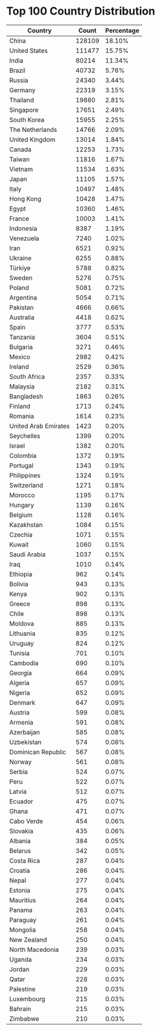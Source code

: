 # Top 100 Country Distribution
| Country | Count | Percentage |
|----|----|----|
| China | 128109 | 18.10% |
| United States | 111477 | 15.75% |
| India | 80214 | 11.34% |
| Brazil | 40732 | 5.76% |
| Russia | 24340 | 3.44% |
| Germany | 22319 | 3.15% |
| Thailand | 19880 | 2.81% |
| Singapore | 17651 | 2.49% |
| South Korea | 15955 | 2.25% |
| The Netherlands | 14766 | 2.09% |
| United Kingdom | 13014 | 1.84% |
| Canada | 12253 | 1.73% |
| Taiwan | 11816 | 1.67% |
| Vietnam | 11534 | 1.63% |
| Japan | 11105 | 1.57% |
| Italy | 10497 | 1.48% |
| Hong Kong | 10428 | 1.47% |
| Egypt | 10360 | 1.46% |
| France | 10003 | 1.41% |
| Indonesia | 8387 | 1.19% |
| Venezuela | 7240 | 1.02% |
| Iran | 6521 | 0.92% |
| Ukraine | 6255 | 0.88% |
| Türkiye | 5788 | 0.82% |
| Sweden | 5276 | 0.75% |
| Poland | 5081 | 0.72% |
| Argentina | 5054 | 0.71% |
| Pakistan | 4666 | 0.66% |
| Australia | 4418 | 0.62% |
| Spain | 3777 | 0.53% |
| Tanzania | 3604 | 0.51% |
| Bulgaria | 3271 | 0.46% |
| Mexico | 2982 | 0.42% |
| Ireland | 2529 | 0.36% |
| South Africa | 2357 | 0.33% |
| Malaysia | 2182 | 0.31% |
| Bangladesh | 1863 | 0.26% |
| Finland | 1713 | 0.24% |
| Romania | 1614 | 0.23% |
| United Arab Emirates | 1423 | 0.20% |
| Seychelles | 1399 | 0.20% |
| Israel | 1382 | 0.20% |
| Colombia | 1372 | 0.19% |
| Portugal | 1343 | 0.19% |
| Philippines | 1324 | 0.19% |
| Switzerland | 1271 | 0.18% |
| Morocco | 1195 | 0.17% |
| Hungary | 1139 | 0.16% |
| Belgium | 1128 | 0.16% |
| Kazakhstan | 1084 | 0.15% |
| Czechia | 1071 | 0.15% |
| Kuwait | 1060 | 0.15% |
| Saudi Arabia | 1037 | 0.15% |
| Iraq | 1010 | 0.14% |
| Ethiopia | 962 | 0.14% |
| Bolivia | 943 | 0.13% |
| Kenya | 902 | 0.13% |
| Greece | 898 | 0.13% |
| Chile | 898 | 0.13% |
| Moldova | 885 | 0.13% |
| Lithuania | 835 | 0.12% |
| Uruguay | 824 | 0.12% |
| Tunisia | 701 | 0.10% |
| Cambodia | 690 | 0.10% |
| Georgia | 664 | 0.09% |
| Algeria | 657 | 0.09% |
| Nigeria | 652 | 0.09% |
| Denmark | 647 | 0.09% |
| Austria | 599 | 0.08% |
| Armenia | 591 | 0.08% |
| Azerbaijan | 585 | 0.08% |
| Uzbekistan | 574 | 0.08% |
| Dominican Republic | 567 | 0.08% |
| Norway | 561 | 0.08% |
| Serbia | 524 | 0.07% |
| Peru | 522 | 0.07% |
| Latvia | 512 | 0.07% |
| Ecuador | 475 | 0.07% |
| Ghana | 471 | 0.07% |
| Cabo Verde | 454 | 0.06% |
| Slovakia | 435 | 0.06% |
| Albania | 384 | 0.05% |
| Belarus | 342 | 0.05% |
| Costa Rica | 287 | 0.04% |
| Croatia | 286 | 0.04% |
| Nepal | 277 | 0.04% |
| Estonia | 275 | 0.04% |
| Mauritius | 264 | 0.04% |
| Panama | 263 | 0.04% |
| Paraguay | 261 | 0.04% |
| Mongolia | 258 | 0.04% |
| New Zealand | 250 | 0.04% |
| North Macedonia | 239 | 0.03% |
| Uganda | 234 | 0.03% |
| Jordan | 229 | 0.03% |
| Qatar | 228 | 0.03% |
| Palestine | 219 | 0.03% |
| Luxembourg | 215 | 0.03% |
| Bahrain | 215 | 0.03% |
| Zimbabwe | 210 | 0.03% |

